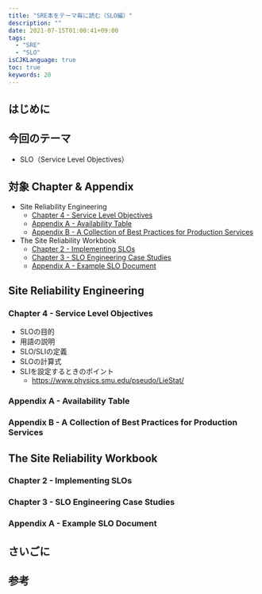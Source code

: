 ```yaml
---
title: "SRE本をテーマ毎に読む（SLO編）"
description: ""
date: 2021-07-15T01:00:41+09:00
tags:
  - "SRE"
  - "SLO"
isCJKLanguage: true
toc: true
keywords: 20
---
```


## はじめに

## 今回のテーマ

- SLO（Service Level Objectives）

## 対象 Chapter & Appendix

- Site Reliability Engineering
  - [Chapter 4 - Service Level Objectives](https://sre.google/sre-book/service-level-objectives/)
  - [Appendix A - Availability Table](https://sre.google/sre-book/availability-table/)
  - [Appendix B - A Collection of Best Practices for Production Services](https://sre.google/sre-book/service-best-practices/)
- The Site Reliability Workbook
  - [Chapter 2 - Implementing SLOs](https://sre.google/workbook/implementing-slos/)
  - [Chapter 3 - SLO Engineering Case Studies](https://sre.google/workbook/slo-engineering-case-studies/)
  - [Appendix A - Example SLO Document](https://sre.google/workbook/slo-document/)

## Site Reliability Engineering

### Chapter 4 - Service Level Objectives

- SLOの目的
- 用語の説明
- SLO/SLIの定義
- SLOの計算式
- SLIを設定するときのポイント
  - https://www.physics.smu.edu/pseudo/LieStat/

### Appendix A - Availability Table

### Appendix B - A Collection of Best Practices for Production Services

## The Site Reliability Workbook

### Chapter 2 - Implementing SLOs

### Chapter 3 - SLO Engineering Case Studies

### Appendix A - Example SLO Document

## さいごに

## 参考

